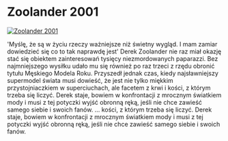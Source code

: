 Zoolander 2001 
=============
[![Zoolander 2001 ](http://vidos.pl/images/player.gif)](http://vidos.pl/zoolander-2001)

 'Myślę, że są w życiu rzeczy ważniejsze niż świetny wygląd. I mam zamiar dowiedzieć się co to tak naprawdę jest' Derek Zoolander nie raz miał okazję stać się obiektem zainteresowań tysięcy niezmordowanych paparazzi. Bez najmniejszego wysiłku udało mu się również po raz trzeci z rzędu obronić tytułu Męskiego Modela Roku. Przyszedł jednak czas, kiedy najsławniejszy supermodel świata musi dowieść, że jest nie tylko miękkim przystojniaczkiem w superciuchach, ale facetem z krwi i kości, z którym trzeba się liczyć. Derek staje, bowiem w konfrontacji z mrocznym światkiem mody i musi z tej potyczki wyjść obronną ręką, jeśli nie chce zawieść samego siebie i swoich fanów.   ... kości, z którym trzeba się liczyć. Derek staje, bowiem w konfrontacji z mrocznym światkiem mody i musi z tej potyczki wyjść obronną ręką, jeśli nie chce zawieść samego siebie i swoich fanów.
